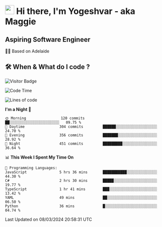 <h1><img src="https://emojis.slackmojis.com/emojis/images/1531849430/4246/blob-sunglasses.gif?1531849430" width="30"/> Hi there, I'm Yogeshvar - aka Maggie</h1>

## Aspiring Software Engineer
🏂🏻  Based on Adelaide 

## 🛠 When & What do I code ?  

![Visitor Badge](https://visitor-badge.feriirawann.repl.co?username=yogeshvar&repo=yogeshvar&label=Visitors&style=plastic&color=%23457BFF&contentType=svg)

<!--START_SECTION:waka-->
![Code Time](http://img.shields.io/badge/Code%20Time-2%2C732%20hrs%2032%20mins-blue)

![Lines of code](https://img.shields.io/badge/From%20Hello%20World%20I%27ve%20Written-4.1%20million%20lines%20of%20code-blue)

**I'm a Night 🦉** 

```text
🌞 Morning                120 commits         ██░░░░░░░░░░░░░░░░░░░░░░░   09.75 % 
🌆 Daytime                304 commits         ██████░░░░░░░░░░░░░░░░░░░   24.70 % 
🌃 Evening                356 commits         ███████░░░░░░░░░░░░░░░░░░   28.92 % 
🌙 Night                  451 commits         █████████░░░░░░░░░░░░░░░░   36.64 % 
```


📊 **This Week I Spent My Time On** 

```text
💬 Programming Languages: 
JavaScript               5 hrs 36 mins       ███████████░░░░░░░░░░░░░░   44.30 % 
C#                       2 hrs 30 mins       █████░░░░░░░░░░░░░░░░░░░░   19.77 % 
TypeScript               1 hr 41 mins        ███░░░░░░░░░░░░░░░░░░░░░░   13.42 % 
YAML                     49 mins             ██░░░░░░░░░░░░░░░░░░░░░░░   06.50 % 
Python                   36 mins             █░░░░░░░░░░░░░░░░░░░░░░░░   04.74 % 
```


 Last Updated on 08/03/2024 20:58:31 UTC
<!--END_SECTION:waka-->
